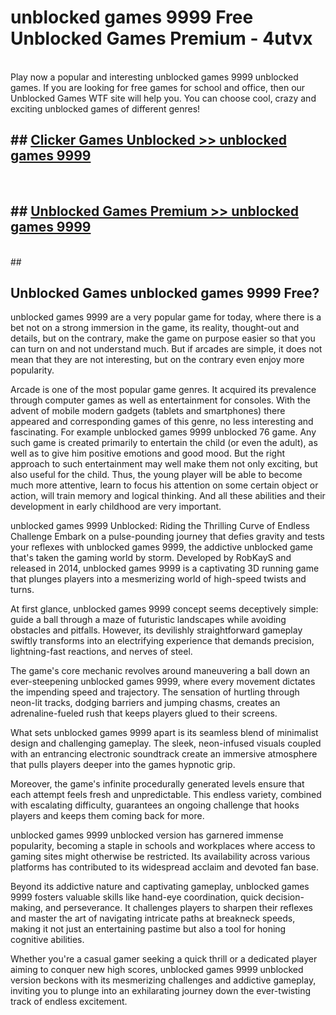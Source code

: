 # unblocked games 9999  Free Unblocked Games Premium - 4utvx <br>
<br>
Play now a popular and interesting unblocked games 9999 unblocked games. If you are looking for free games for school and office, then our Unblocked Games WTF site will help you. You can choose cool, crazy and exciting unblocked games of different genres!


## ##  [Clicker Games Unblocked >> unblocked games 9999](http://freeplayer.one?title=unblocked_games_9999&ref=UGames)
  <br>

##  ## [Unblocked Games Premium >> unblocked games 9999](http://freeplayer.one?title=unblocked_games_9999&ref=UGames)
  <br>
  ##



## Unblocked Games unblocked games 9999 Free?

unblocked games 9999 are a very popular game for today, where there is a bet not on a strong immersion in the game, its reality, thought-out and details, but on the contrary, make the game on purpose easier so that you can turn on and not understand much. But if arcades are simple, it does not mean that they are not interesting, but on the contrary even enjoy more popularity.

Arcade is one of the most popular game genres. It acquired its prevalence through computer games as well as entertainment for consoles. With the advent of mobile modern gadgets (tablets and smartphones) there appeared and corresponding games of this genre, no less interesting and fascinating. For example unblocked games 9999 unblocked 76 game. Any such game is created primarily to entertain the child (or even the adult), as well as to give him positive emotions and good mood. But the right approach to such entertainment may well make them not only exciting, but also useful for the child. Thus, the young player will be able to become much more attentive, learn to focus his attention on some certain object or action, will train memory and logical thinking. And all these abilities and their development in early childhood are very important.

unblocked games 9999 Unblocked: Riding the Thrilling Curve of Endless Challenge
Embark on a pulse-pounding journey that defies gravity and tests your reflexes with unblocked games 9999, the addictive unblocked game that's taken the gaming world by storm. Developed by RobKayS and released in 2014, unblocked games 9999 is a captivating 3D running game that plunges players into a mesmerizing world of high-speed twists and turns.

At first glance, unblocked games 9999 concept seems deceptively simple: guide a ball through a maze of futuristic landscapes while avoiding obstacles and pitfalls. However, its devilishly straightforward gameplay swiftly transforms into an electrifying experience that demands precision, lightning-fast reactions, and nerves of steel.

The game's core mechanic revolves around maneuvering a ball down an ever-steepening unblocked games 9999, where every movement dictates the impending speed and trajectory. The sensation of hurtling through neon-lit tracks, dodging barriers and jumping chasms, creates an adrenaline-fueled rush that keeps players glued to their screens.

What sets unblocked games 9999 apart is its seamless blend of minimalist design and challenging gameplay. The sleek, neon-infused visuals coupled with an entrancing electronic soundtrack create an immersive atmosphere that pulls players deeper into the games hypnotic grip.

Moreover, the game's infinite procedurally generated levels ensure that each attempt feels fresh and unpredictable. This endless variety, combined with escalating difficulty, guarantees an ongoing challenge that hooks players and keeps them coming back for more.

unblocked games 9999 unblocked version has garnered immense popularity, becoming a staple in schools and workplaces where access to gaming sites might otherwise be restricted. Its availability across various platforms has contributed to its widespread acclaim and devoted fan base.

Beyond its addictive nature and captivating gameplay, unblocked games 9999 fosters valuable skills like hand-eye coordination, quick decision-making, and perseverance. It challenges players to sharpen their reflexes and master the art of navigating intricate paths at breakneck speeds, making it not just an entertaining pastime but also a tool for honing cognitive abilities.

Whether you're a casual gamer seeking a quick thrill or a dedicated player aiming to conquer new high scores, unblocked games 9999 unblocked version beckons with its mesmerizing challenges and addictive gameplay, inviting you to plunge into an exhilarating journey down the ever-twisting track of endless excitement.